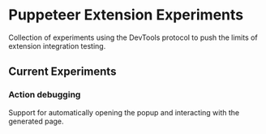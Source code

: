 # Puppeteer Extension Experiments

Collection of experiments using the DevTools protocol to push the limits of extension integration testing.

## Current Experiments

### Action debugging

Support for automatically opening the popup and interacting with the generated page.
